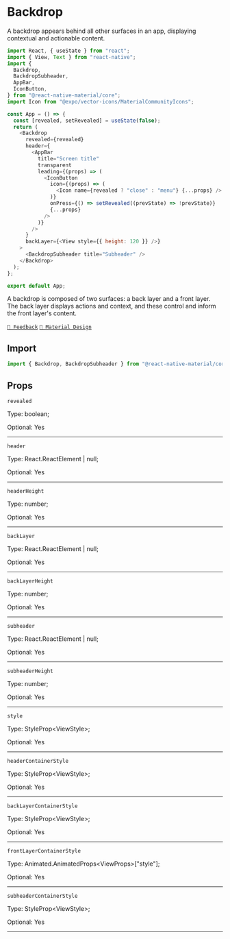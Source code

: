 # Backdrop

A backdrop appears behind all other surfaces in an app, displaying contextual and actionable content.

```js with-preview
import React, { useState } from "react";
import { View, Text } from "react-native";
import {
  Backdrop,
  BackdropSubheader,
  AppBar,
  IconButton,
} from "@react-native-material/core";
import Icon from "@expo/vector-icons/MaterialCommunityIcons";

const App = () => {
  const [revealed, setRevealed] = useState(false);
  return (
    <Backdrop
      revealed={revealed}
      header={
        <AppBar
          title="Screen title"
          transparent
          leading={(props) => (
            <IconButton
              icon={(props) => (
                <Icon name={revealed ? "close" : "menu"} {...props} />
              )}
              onPress={() => setRevealed((prevState) => !prevState)}
              {...props}
            />
          )}
        />
      }
      backLayer={<View style={{ height: 120 }} />}
    >
      <BackdropSubheader title="Subheader" />
    </Backdrop>
  );
};

export default App;
```

A backdrop is composed of two surfaces: a back layer and a front layer. The back layer displays actions and context, and
these control and inform the front layer's content.

[`💬 Feedback`](https://github.com/yamankatby/react-native-material/labels/component%3A%20Backdrop)
[`🎨 Material Design`](https://material.io/components/backdrop)

## Import

```js
import { Backdrop, BackdropSubheader } from "@react-native-material/core";
```

## Props

`revealed`

Type: boolean;

Optional: Yes

---

`header`

Type: React.ReactElement | null;

Optional: Yes

---

`headerHeight`

Type: number;

Optional: Yes

---

`backLayer`

Type: React.ReactElement | null;

Optional: Yes

---

`backLayerHeight`

Type: number;

Optional: Yes

---

`subheader`

Type: React.ReactElement | null;

Optional: Yes

---

`subheaderHeight`

Type: number;

Optional: Yes

---

`style`

Type: StyleProp<ViewStyle\>;

Optional: Yes

---

`headerContainerStyle`

Type: StyleProp<ViewStyle\>;

Optional: Yes

---

`backLayerContainerStyle`

Type: StyleProp<ViewStyle\>;

Optional: Yes

---

`frontLayerContainerStyle`

Type: Animated.AnimatedProps<ViewProps\>["style"];

Optional: Yes

---

`subheaderContainerStyle`

Type: StyleProp<ViewStyle\>;

Optional: Yes

---
